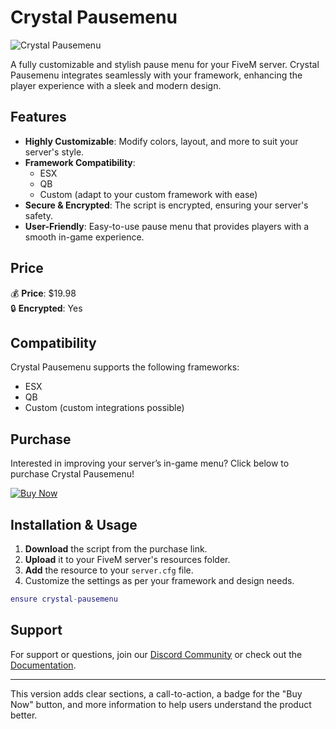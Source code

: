 # Crystal Pausemenu

![Crystal Pausemenu](https://dunb17ur4ymx4.cloudfront.net/packages/images/253c7ef025f3debf538adfc7212e9955c31497c9.png)

A fully customizable and stylish pause menu for your FiveM server. Crystal Pausemenu integrates seamlessly with your framework, enhancing the player experience with a sleek and modern design.

## Features
- **Highly Customizable**: Modify colors, layout, and more to suit your server's style.
- **Framework Compatibility**: 
    - ESX
    - QB
    - Custom (adapt to your custom framework with ease)
- **Secure & Encrypted**: The script is encrypted, ensuring your server's safety.
- **User-Friendly**: Easy-to-use pause menu that provides players with a smooth in-game experience.

## Price

💰 **Price**: $19.98  
🔒 **Encrypted**: Yes

## Compatibility

Crystal Pausemenu supports the following frameworks:
- ESX
- QB
- Custom (custom integrations possible)

## Purchase

Interested in improving your server’s in-game menu? Click below to purchase Crystal Pausemenu!

<a href="https://your-purchase-link.com" target="_blank">
  <img src="https://img.shields.io/badge/Buy%20Now-19.98%20%24-blue?style=for-the-badge" alt="Buy Now">
</a>

## Installation & Usage

1. **Download** the script from the purchase link.
2. **Upload** it to your FiveM server's resources folder.
3. **Add** the resource to your `server.cfg` file.
4. Customize the settings as per your framework and design needs.

```lua
ensure crystal-pausemenu
```

## Support

For support or questions, join our [Discord Community](https://discord.gg/your-server-invite) or check out the [Documentation](https://link-to-documentation.com).

---

This version adds clear sections, a call-to-action, a badge for the "Buy Now" button, and more information to help users understand the product better.
